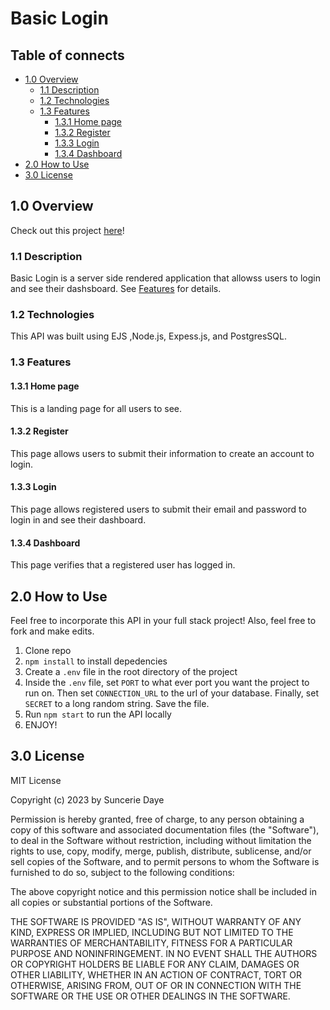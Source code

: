 # Basic Login
## Table of connects
 - [1.0 Overview](#10-overview)
   - [1.1 Description](#11-description)
   - [1.2 Technologies](#12-technologies)
   - [1.3 Features](#13-features)
     - [1.3.1 Home page](#131-home-page)
     - [1.3.2 Register](#132-register)
     - [1.3.3 Login](#133-login)
     - [1.3.4 Dashboard](#134-dashboard)
 - [2.0 How to Use](#20-how-to-use)
 - [3.0 License](#30-license)
## 1.0 Overview
Check out this project [here](http://www.sunceriedaye.com:84)!
### 1.1 Description
Basic Login is a server side rendered application that allowss users to login and see their dashsboard. See [Features](#13-Features) for details.
### 1.2 Technologies
This API was built using EJS ,Node.js, Expess.js, and PostgresSQL.
### 1.3 Features
#### 1.3.1 Home page
This is a landing page for all users to see.
#### 1.3.2 Register
This page allows users to submit their information to create an account to login.
#### 1.3.3 Login
This page allows registered users to submit their email and password to login in and see their dashboard.
#### 1.3.4 Dashboard
This page verifies that a registered user has logged in.

## 2.0 How to Use
Feel free to incorporate this API in your full stack project! Also, feel free to fork and make edits.
1. Clone repo
2. ```npm install``` to install depedencies
3. Create a `.env` file in the root directory of the project
4. Inside the `.env` file, set ```PORT``` to what ever port you want the project to run on. Then set ```CONNECTION_URL``` to the url of your database. Finally, set ```SECRET``` to a long random string. Save the file.
6. Run ```npm start``` to run the API locally
7. ENJOY!
## 3.0 License 
MIT License

Copyright (c) 2023 by Suncerie Daye

Permission is hereby granted, free of charge, to any person obtaining a copy
of this software and associated documentation files (the "Software"), to deal
in the Software without restriction, including without limitation the rights
to use, copy, modify, merge, publish, distribute, sublicense, and/or sell
copies of the Software, and to permit persons to whom the Software is
furnished to do so, subject to the following conditions:

The above copyright notice and this permission notice shall be included in all
copies or substantial portions of the Software.

THE SOFTWARE IS PROVIDED "AS IS", WITHOUT WARRANTY OF ANY KIND, EXPRESS OR
IMPLIED, INCLUDING BUT NOT LIMITED TO THE WARRANTIES OF MERCHANTABILITY,
FITNESS FOR A PARTICULAR PURPOSE AND NONINFRINGEMENT. IN NO EVENT SHALL THE
AUTHORS OR COPYRIGHT HOLDERS BE LIABLE FOR ANY CLAIM, DAMAGES OR OTHER
LIABILITY, WHETHER IN AN ACTION OF CONTRACT, TORT OR OTHERWISE, ARISING FROM,
OUT OF OR IN CONNECTION WITH THE SOFTWARE OR THE USE OR OTHER DEALINGS IN THE
SOFTWARE.